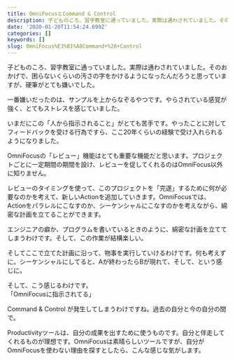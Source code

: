 ```yaml
---
title: OmniFocusとCommand & Control
description: 子どものころ、習字教室に通っていました。実際は通わされていました。そのおかげで、困らないくらいの汚さの字をかけるようになったんだろうと思っていますが、硬筆がとても嫌いでした。
date: '2020-01-20T11:54:24.699Z'
categories: []
keywords: []
slug: OmniFocus%E3%81%A8Command+%26+Control
---
```

子どものころ、習字教室に通っていました。実際は通わされていました。そのおかげで、困らないくらいの汚さの字をかけるようになったんだろうと思っていますが、硬筆がとても嫌いでした。

一番嫌いだったのは、サンプルを上からなぞるやつです。やらされている感覚が強く、とてもストレスを感じていました。

いまだにこの「人から指示されること」がとても苦手です。やったことに対してフィードバックを受ける行為ですら、ここ20年くらいの経験で受け入れられるようになりました。

OmniFocusの「レビュー」機能はとても重要な機能だと思います。プロジェクトごとに一定期間の期間を設け、レビューを促してくれるのはOmniFocus以外に知りません。

レビューのタイミングを使って、このプロジェクトを「完遂」するために何が必要なのかを考えて、新しいActionを追加していきます。OmniFocusでは、Actionをパラレルにこなすのか、シーケンシャルにこなすのかを考えながら、綿密な計画を立てることができます。

エンジニアの癖か、プログラムを書いているときのように、綿密な計画を立ててしまうわけです。そして、この作業が結構楽しい。

そしてここで立てた計画に沿って、物事を実行していけるわけです。何も考えずに。シーケンシャルにしてると、Aが終わったらBが現れて、そして、という感じに。

そして、こう感じるわけです。  
「OmniFocusに指示されてる」

Command & Control が発生してしまうわけですね。過去の自分と今の自分の間で。

Productivityツールは、自分の成果を出すために使うものです。自分と伴走してくれるものが理想です。OmniFocusは素晴らしいツールですが、自分がOmniFocusを使わない理由を探すとしたら、こんな感じな気がします。